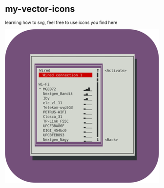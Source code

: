 # my-vector-icons
learning how to svg, feel free to use icons you find here

![Custom Network Manager TUI icon](https://raw.githubusercontent.com/sdwvit/my-vector-icons/master/nmtui.svg)
